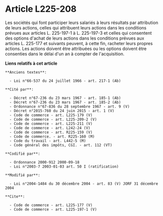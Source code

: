 # Article L225-208

Les sociétés qui font participer leurs salariés à leurs résultats par attribution de leurs actions, celles qui attribuent
leurs actions dans les conditions prévues aux articles L. 225-197-1 à L. 225-197-3 et celles qui consentent des options
d'achat de leurs actions dans les conditions prévues aux articles L. 225-177 et suivants peuvent, à cette fin, racheter leurs
propres actions. Les actions doivent être attribuées ou les options doivent être consenties dans le délai d'un an à compter
de l'acquisition.

**Liens relatifs à cet article**

	**Anciens textes**:

	  - Loi n°66-537 du 24 juillet 1966 - art. 217-1 (Ab)

	**Cité par**:

	  - Décret n°67-236 du 23 mars 1967 - art. 185-1 (Ab)
	  - Décret n°67-236 du 23 mars 1967 - art. 185-2 (Ab)
	  - Ordonnance n°67-836 du 28 septembre 1967 - art. 9 (V)
	  - Décret n°2015-760 du 24 juin 2015 - art. 1 (V)
	  - Code de commerce - art. L225-179 (V)
	  - Code de commerce - art. L225-209-2 (V)
	  - Code de commerce - art. L225-211 (V)
	  - Code de commerce - art. L242-24 (V)
	  - Code de commerce - art. R225-159 (V)
	  - Code de commerce. - art. R225-160 (M)
	  - Code du travail - art. L442-5 (M)
	  - Code général des impôts, CGI. - art. 112 (VT)

	**Codifié par**:

	  - Ordonnance 2000-912 2000-09-18
	  - Loi n°2003-7 2003-01-03 art. 50 I (ratification)

	**Modifié par**:

	  - Loi n°2004-1484 du 30 décembre 2004 - art. 83 (V) JORF 31 décembre 2004

	**Cite**:

	  - Code de commerce - art. L225-177 (V)
	  - Code de commerce - art. L225-197-1 (V)
